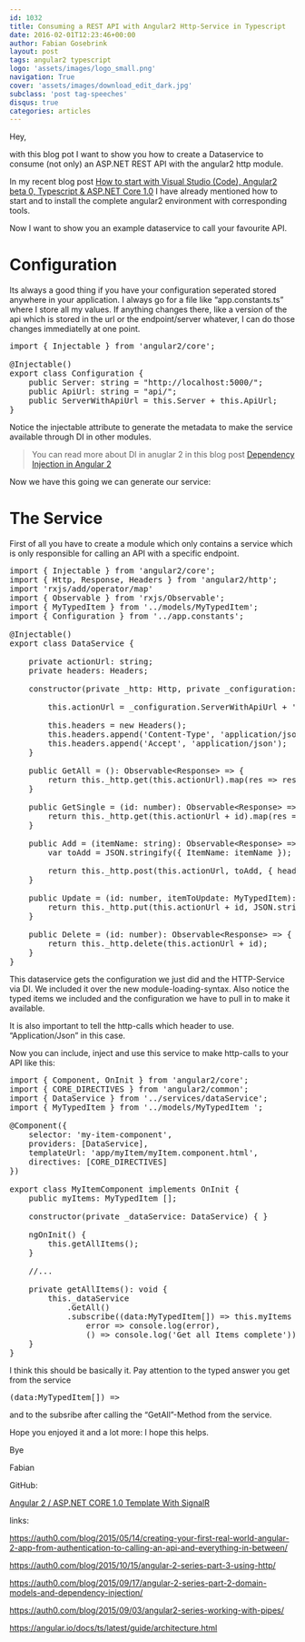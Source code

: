 ```yaml
---
id: 1032
title: Consuming a REST API with Angular2 Http-Service in Typescript
date: 2016-02-01T12:23:46+00:00
author: Fabian Gosebrink
layout: post
tags: angular2 typescript 
logo: 'assets/images/logo_small.png'
navigation: True
cover: 'assets/images/download_edit_dark.jpg'
subclass: 'post tag-speeches'
disqus: true
categories: articles
---
```


Hey,

with this blog pot I want to show you how to create a Dataservice to consume (not only) an ASP.NET REST API with the angular2 http module.

In my recent blog post [How to start with Visual Studio (Code), Angular2 beta 0, Typescript & ASP.NET Core 1.0](http://offering.solutions/articles/asp-net/how-to-start-with-visual-studio-code-angular2-beta-0-typescript-asp-net-core-1-0/) I have already mentioned how to start and to install the complete angular2 environment with corresponding tools.

Now I want to show you an example dataservice to call your favourite API.

# Configuration

Its always a good thing if you have your configuration seperated stored anywhere in your application. I always go for a file like &#8220;app.constants.ts&#8221; where I store all my values. If anything changes there, like a version of the api which is stored in the url or the endpoint/server whatever, I can do those changes immediatelly at one point.

<pre class="lang:c# decode:true " title="app.constants.ts">import { Injectable } from 'angular2/core';

@Injectable()
export class Configuration {
    public Server: string = "http://localhost:5000/";
    public ApiUrl: string = "api/";
    public ServerWithApiUrl = this.Server + this.ApiUrl;
}</pre>

Notice the injectable attribute to generate the metadata to make the service available through DI in other modules.

> You can read more about DI in anuglar 2 in this blog post [Dependency Injection in Angular 2](http://blog.thoughtram.io/angular/2015/05/18/dependency-injection-in-angular-2.html)

Now we have this going we can generate our service:

# The Service

First of all you have to create a module which only contains a service which is only responsible for calling an API with a specific endpoint.

<pre class="lang:c# decode:true ">import { Injectable } from 'angular2/core';
import { Http, Response, Headers } from 'angular2/http';
import 'rxjs/add/operator/map'
import { Observable } from 'rxjs/Observable';
import { MyTypedItem } from '../models/MyTypedItem';
import { Configuration } from '../app.constants';

@Injectable()
export class DataService {

    private actionUrl: string;
    private headers: Headers;

    constructor(private _http: Http, private _configuration: Configuration) {
        
        this.actionUrl = _configuration.ServerWithApiUrl + 'myItem/';
        
        this.headers = new Headers();
        this.headers.append('Content-Type', 'application/json');
        this.headers.append('Accept', 'application/json');
    }

    public GetAll = (): Observable&lt;Response&gt; =&gt; {
        return this._http.get(this.actionUrl).map(res =&gt; res.json());
    }

    public GetSingle = (id: number): Observable&lt;Response&gt; =&gt; {
        return this._http.get(this.actionUrl + id).map(res =&gt; res.json());
    }

    public Add = (itemName: string): Observable&lt;Response&gt; =&gt; {
        var toAdd = JSON.stringify({ ItemName: itemName });

        return this._http.post(this.actionUrl, toAdd, { headers: this.headers }).map(res =&gt; res.json());
    }

    public Update = (id: number, itemToUpdate: MyTypedItem): Observable&lt;Response&gt; =&gt; {
        return this._http.put(this.actionUrl + id, JSON.stringify(itemToUpdate), { headers: this.headers }).map(res =&gt; res.json());
    }

    public Delete = (id: number): Observable&lt;Response&gt; =&gt; {
        return this._http.delete(this.actionUrl + id);
    }
}</pre>

This dataservice gets the configuration we just did and the HTTP-Service via DI. We included it over the new module-loading-syntax. Also notice the typed items we included and the configuration we have to pull in to make it available.

It is also important to tell the http-calls which header to use. &#8220;Application/Json&#8221; in this case.

Now you can include, inject and use this service to make http-calls to your API like this:

<pre class="lang:c# decode:true">import { Component, OnInit } from 'angular2/core';
import { CORE_DIRECTIVES } from 'angular2/common';
import { DataService } from '../services/dataService';
import { MyTypedItem } from '../models/MyTypedItem ';

@Component({
    selector: 'my-item-component',
    providers: [DataService],
    templateUrl: 'app/myItem/myItem.component.html',
    directives: [CORE_DIRECTIVES]
})

export class MyItemComponent implements OnInit {
    public myItems: MyTypedItem [];

    constructor(private _dataService: DataService) { }

    ngOnInit() {
        this.getAllItems();
    }
    
    //...

    private getAllItems(): void {
        this._dataService
            .GetAll()
            .subscribe((data:MyTypedItem[]) =&gt; this.myItems = data,
                error =&gt; console.log(error),
                () =&gt; console.log('Get all Items complete'));
    }
}</pre>

I think this should be basically it. Pay attention to the typed answer you get from the service

<pre class="lang:c# decode:true">(data:MyTypedItem[]) =&gt;</pre>

and to the subsribe after calling the &#8220;GetAll&#8221;-Method from the service.

Hope you enjoyed it and a lot more: I hope this helps.

Bye

Fabian

GitHub:

[Angular 2 / ASP.NET CORE 1.0 Template With SignalR](https://github.com/FabianGosebrink/Angular2-ASPNETCore-SignalR-Demo)

links:

<https://auth0.com/blog/2015/05/14/creating-your-first-real-world-angular-2-app-from-authentication-to-calling-an-api-and-everything-in-between/>

<https://auth0.com/blog/2015/10/15/angular-2-series-part-3-using-http/>

<https://auth0.com/blog/2015/09/17/angular-2-series-part-2-domain-models-and-dependency-injection/>

<https://auth0.com/blog/2015/09/03/angular2-series-working-with-pipes/>

<https://angular.io/docs/ts/latest/guide/architecture.html>
